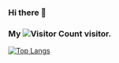 ### Hi there 👋
### My ![Visitor Count](https://profile-counter.glitch.me/wukekever/count.svg) visitor.

[![Top Langs](https://github-readme-stats.vercel.app/api/top-langs/?username=wukekever)](https://github.com/wukekever/github-readme-stats)

<!--
**wukekever/wukekever** is a ✨ _special_ ✨ repository because its `README.md` (this file) appears on your GitHub profile.

Here are some ideas to get you started:

- 🔭 I’m currently working on ...
- 🌱 I’m currently learning ...
- 👯 I’m looking to collaborate on ...
- 🤔 I’m looking for help with ...
- 💬 Ask me about ...
- 📫 How to reach me: ...
- 😄 Pronouns: ...
- ⚡ Fun fact: ...
-->

